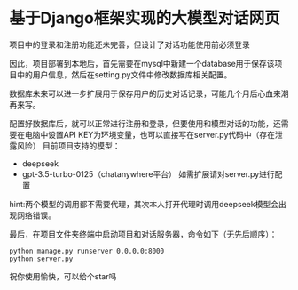# 基于Django框架实现的大模型对话网页

项目中的登录和注册功能还未完善，但设计了对话功能使用前必须登录

因此，项目部署到本地后，首先需要在mysql中新建一个database用于保存该项目中的用户信息，然后在setting.py文件中修改数据库相关配置。

数据库未来可以进一步扩展用于保存用户的历史对话记录，可能几个月后心血来潮再来写。

配置好数据库后，就可以正常进行注册和登录，但要使用和模型对话的功能，还需要在电脑中设置API KEY为环境变量，也可以直接写在server.py代码中（存在泄露风险）
目前项目支持的模型：
- deepseek
- gpt-3.5-turbo-0125（chatanywhere平台）
如需扩展请对server.py进行配置

hint:两个模型的调用都不需要代理，其次本人打开代理时调用deepseek模型会出现网络错误。

最后，在项目文件夹终端中启动项目和对话服务器，命令如下（无先后顺序）：

    python manage.py runserver 0.0.0.0:8000
    python server.py

祝你使用愉快，可以给个star吗
